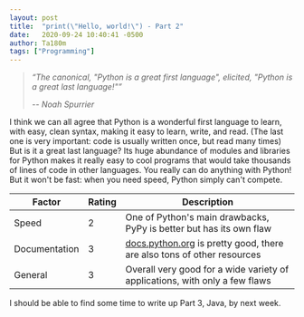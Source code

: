 ```yaml
---
layout: post
title:  "print(\"Hello, world!\") - Part 2"
date:   2020-09-24 10:40:41 -0500
author: Ta180m
tags: ["Programming"]
---
```


> *“The canonical, "Python is a great first language", elicited, "Python is a great last language!"”*
>
> *-- Noah Spurrier*


I think we can all agree that Python is a wonderful first language to learn, with easy, clean syntax, making it easy to learn, write, and read. (The last one is very important: code is usually written once, but read many times) But is it a great last language? Its huge abundance of modules and libraries for Python makes it really easy to cool programs that would take thousands of lines of code in other languages. You really can do anything with Python! But it won't be fast: when you need speed, Python simply can't compete.

<script src="https://emgithub.com/embed.js?target=https%3A%2F%2Fgithub.com%2FTa180m%2Fprint-Hello-World-%2Fblob%2Fmaster%2Ftest.py&style=hybrid&showBorder=on&showLineNumbers=on&showFileMeta=on"></script>

| Factor | Rating | Description |
| --- | --- | --- |
| Speed | 2 | One of Python's main drawbacks, PyPy is better but has its own flaw |
| Documentation | 3 | [docs.python.org](docs.python.org) is pretty good, there are also tons of other resources |
| General | 3 | Overall very good for a wide variety of applications, with only a few flaws |


I should be able to find some time to write up Part 3, Java, by next week.
